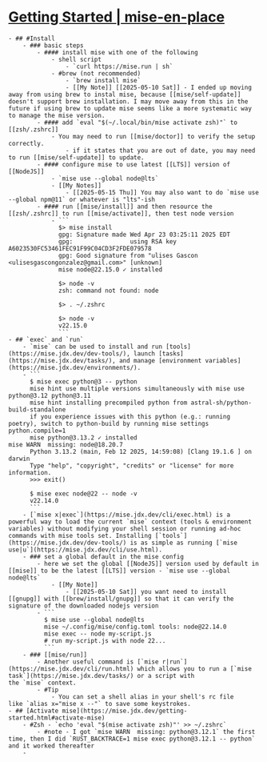 # [Getting Started | mise-en-place](https://mise.jdx.dev/getting-started.html)
	- ## #Install
		- ### basic steps
			- #### install mise with one of the following
				- shell script
					- `curl https://mise.run | sh`
				- #brew (not recommended)
					- `brew install mise`
					- [[My Note]] [[2025-05-10 Sat]] - I ended up moving away from using brew to instal mise, because [[mise/self-update]] doesn't support brew installation. I may move away from this in the future if using brew to update mise seems like a more systematic way to manage the mise version.
			- #### add `eval "$(~/.local/bin/mise activate zsh)"` to [[zsh/.zshrc]]
				- You may need to run [[mise/doctor]] to verify the setup correctly.
					- if it states that you are out of date, you may need to run [[mise/self-update]] to update.
			- #### configure mise to use latest [[LTS]] version of [[NodeJS]]
				- `mise use --global node@lts`
				- [[My Notes]]
					- [[2025-05-15 Thu]] You may also want to do `mise use --global npm@11` or whatever is "lts"-ish
			- #### run [[mise/install]] and then resource the [[zsh/.zshrc]] to run [[mise/activate]], then test node version
				- ```
				  $> mise install
				  gpg: Signature made Wed Apr 23 03:25:11 2025 EDT
				  gpg:                using RSA key A6023530FC53461FEC91F99C04CD3F2FDE079578
				  gpg: Good signature from "ulises Gascon <ulisesgascongonzalez@gmail.com>" [unknown]
				  mise node@22.15.0 ✓ installed 
				  
				  $> node -v
				  zsh: command not found: node
				  
				  $> . ~/.zshrc
				  
				  $> node -v
				  v22.15.0
				  ```
	- ## `exec` and `run`
		- `mise` can be used to install and run [tools](https://mise.jdx.dev/dev-tools/), launch [tasks](https://mise.jdx.dev/tasks/), and manage [environment variables](https://mise.jdx.dev/environments/).
		- ```
		  $ mise exec python@3 -- python
		  mise hint use multiple versions simultaneously with mise use python@3.12 python@3.11
		  mise hint installing precompiled python from astral-sh/python-build-standalone
		  if you experience issues with this python (e.g.: running poetry), switch to python-build by running mise settings python.compile=1
		  mise python@3.13.2 ✓ installed                                                                                                                                                 mise WARN  missing: node@18.20.7
		  Python 3.13.2 (main, Feb 12 2025, 14:59:08) [Clang 19.1.6 ] on darwin
		  Type "help", "copyright", "credits" or "license" for more information.
		  >>> exit()
		  
		  $ mise exec node@22 -- node -v
		  v22.14.0
		  ```
		- [`mise x|exec`](https://mise.jdx.dev/cli/exec.html) is a powerful way to load the current `mise` context (tools & environment variables) without modifying your shell session or running ad-hoc commands with mise tools set. Installing [`tools`](https://mise.jdx.dev/dev-tools/) is as simple as running [`mise use|u`](https://mise.jdx.dev/cli/use.html).
		- ### set a global default in the mise config
			- here we set the global [[NodeJS]] version used by default in [[mise]] to be the latest [[LTS]] version - `mise use --global node@lts`
				- [[My Note]]
					- [[2025-05-10 Sat]] you want need to install [[gnupg]] with [[brew/install/gnupg]] so that it can verify the signature of the downloaded nodejs version
			- ```
			  $ mise use --global node@lts
			  mise ~/.config/mise/config.toml tools: node@22.14.0
			  mise exec -- node my-script.js
			  # run my-script.js with node 22...
			  ```
		- ### [[mise/run]]
			- Another useful command is [`mise r|run`](https://mise.jdx.dev/cli/run.html) which allows you to run a [`mise task`](https://mise.jdx.dev/tasks/) or a script with the `mise` context.
			- #Tip
				- You can set a shell alias in your shell's rc file like `alias x="mise x --"` to save some keystrokes.
	- ## [Activate mise](https://mise.jdx.dev/getting-started.html#activate-mise)
		- #Zsh - `echo 'eval "$(mise activate zsh)"' >> ~/.zshrc`
			- #note - I got `mise WARN  missing: python@3.12.1` the first time, then I did `RUST_BACKTRACE=1 mise exec python@3.12.1 -- python` and it worked thereafter
		-